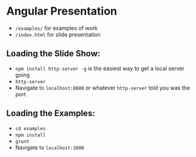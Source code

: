 # Angular Presentation

- `/examples/` for examples of work
- `/index.html` for slide presentation

## Loading the Slide Show:

- `npm install http-server -g` is the easiest way to get a local server going
- `http-server`
- Navigate to `localhost:8080` or whatever `http-server` told you was the port

## Loading the Examples:

- `cd examples`
- `npm install`
- `grunt`
- Navigate to `localhost:3000`